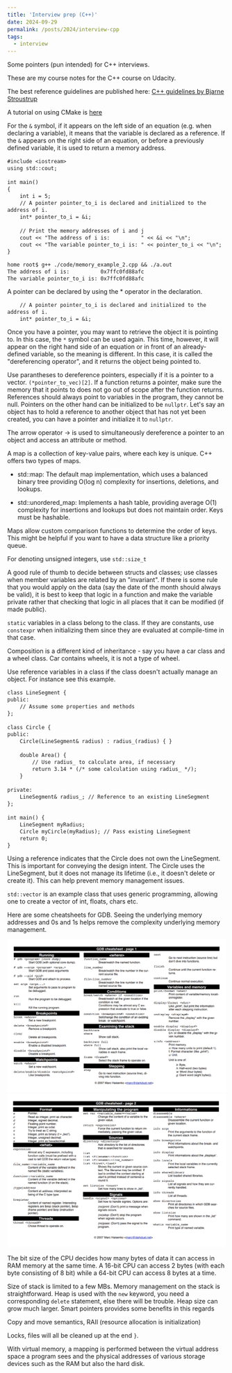 ```yaml
---
title: 'Interview prep (C++)'
date: 2024-09-29
permalink: /posts/2024/interview-cpp
tags:
  - interview
---
```


Some pointers (pun intended) for C++ interviews.

These are my course notes for the C++ course on Udacity.

The best reference guidelines are published here: [C++ guidelines by Bjarne Stroustrup](https://isocpp.github.io/CppCoreGuidelines/CppCoreGuidelines)

A tutorial on using CMake is [here](https://cmake.org/cmake/help/latest/guide/tutorial/index.html)

For the `&` symbol, if it appears on the left side of an equation (e.g. when declaring a variable), it means that the variable is declared as a reference. If the `&` appears on the right side of an equation, or before a previously defined variable, it is used to return a memory address.

```
#include <iostream>
using std::cout;

int main() 
{
    int i = 5;
    // A pointer pointer_to_i is declared and initialized to the address of i.
    int* pointer_to_i = &i;
    
    // Print the memory addresses of i and j
    cout << "The address of i is:          " << &i << "\n";
    cout << "The variable pointer_to_i is: " << pointer_to_i << "\n";
}
```

```
home root$ g++ ./code/memory_example_2.cpp && ./a.out
The address of i is:          0x7ffc0fd88afc
The variable pointer_to_i is: 0x7ffc0fd88afc
```

A pointer can be declared by using the * operator in the declaration. 

```
    // A pointer pointer_to_i is declared and initialized to the address of i.
    int* pointer_to_i = &i;
```

Once you have a pointer, you may want to retrieve the object it is pointing to. In this case, the `*` symbol can be used again. This time, however, it will appear on the right hand side of an equation or in front of an already-defined variable, so the meaning is different. In this case, it is called the "dereferencing operator", and it returns the object being pointed to.

Use parantheses to dereference pointers, especially if it is a pointer to a vector. `(*pointer_to_vec)[2]`. If a function returns a pointer, make sure the memory that it points to does not go out of scope after the function returns. References should always point to variables in the program, they cannot be null. Pointers on the other hand can be initialized to be `nullptr`. Let's say an object has to hold a reference to another object that has not yet been created, you can have a pointer and initialize it to `nullptr`.

The arrow operator -> is used to simultaneously dereference a pointer to an object and access an attribute or method.

A map is a collection of key-value pairs, where each key is unique. C++ offers two types of maps.

- std::map: The default map implementation, which uses a balanced binary tree providing O(log n) complexity for insertions, deletions, and lookups.

- std::unordered_map: Implements a hash table, providing average O(1) complexity for insertions and lookups but does not maintain order. Keys must be hashable.

Maps allow custom comparison functions to determine the order of keys. This might be helpful if you want to have a data structure like a priority queue.

For denoting unsigned integers, use `std::size_t`

A good rule of thumb to decide between structs and classes; use classes when member variables are related by an "invariant". If there is some rule that you would apply on the data (say the date of the month should always be valid), it is best to keep that logic in a function and make the variable private rather that checking that logic in all places that it can be modified (if made public).

`static` variables in a class belong to the class. If they are constants, use `constexpr` when initializing them since they are evaluated at compile-time in that case. 

Composition is a different kind of inheritance - say you have a car class and a wheel class. Car contains wheels, it is not a type of wheel.

Use reference variables in a class if the class doesn't actually manage an object. For instance see this example.

```
class LineSegment {
public:
    // Assume some properties and methods
};

class Circle {
public:
    Circle(LineSegment& radius) : radius_(radius) { }

    double Area() {
        // Use radius_ to calculate area, if necessary
        return 3.14 * (/* some calculation using radius_ */);
    }

private:
    LineSegment& radius_; // Reference to an existing LineSegment
};

int main() {
    LineSegment myRadius;
    Circle myCircle(myRadius); // Pass existing LineSegment
    return 0;
}

```
Using a reference indicates that the Circle does not own the LineSegment. This is important for conveying the design intent. The Circle uses the LineSegment, but it does not manage its lifetime (i.e., it doesn't delete or create it). This can help prevent memory management issues.

`std::vector` is an example class that uses generic programming, allowing one to create a vector of int, floats, chars etc.

Here are some cheatsheets for GDB. Seeing the underlying memory addresses and 0s and 1s helps remove the complexity underlying memory management.

![GDB cheatsheet 1](/images/gdb_cheatsheet_1.png)
![GDB cheatsheet 2](/images/gdb_cheatsheet_2.png)

The bit size of the CPU decides how many bytes of data it can access in RAM memory at the same time. A 16-bit CPU can access 2 bytes (with each byte consisting of 8 bit) while a 64-bit CPU can access 8 bytes at a time.


Size of stack is limited to a few MBs. Memory management on the stack is straightforward. Heap is used with the `new` keyword, you need a corresponding `delete` statement, else there will be trouble. Heap size can grow much larger. Smart pointers provides some benefits in this regards

Copy and move semantics, RAII (resource allocation is initialization)

Locks, files will all be cleaned up at the end `}`.

With virtual memory, a mapping is performed between the virtual address space a program sees and the physical addresses of various storage devices such as the RAM but also the hard disk.